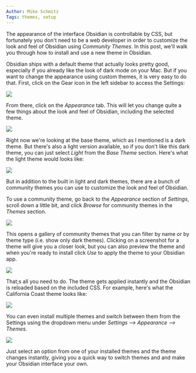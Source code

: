 ```yaml
---
Author: Mike Schmitz
Tags: themes, setup
---
```


The appearance of the interface Obsidian is controllable by CSS, but fortunately you don't need to be a web developer in order to customize the look and feel of Obsidian using _Community Themes_. In this post, we'll walk you through how to install and use a new theme in Obsidian.

Obsidian ships with a default theme that actually looks pretty good, especially if you already like the look of dark mode on your Mac. But if you want to change the appearance using custom themes, it is very easy to do that. First, click on the Gear icon in the left sidebar to access the Settings:

![](https://thesweetsetup.com/wp-content/uploads/2021/06/theme1.jpg)

From there, click on the _Appearance_ tab. This will let you change quite a few things about the look and feel of Obsidian, including the selected theme.

![](https://thesweetsetup.com/wp-content/uploads/2021/06/theme2.jpg)

Right now we're looking at the base theme, which as I mentioned is a dark theme. But there's also a light version available, so if you don't like this dark theme, you can just select _Light_ from the _Base Theme_ section. Here's what the light theme would looks like:

![](https://thesweetsetup.com/wp-content/uploads/2021/06/theme3.jpg)

But in addition to the built in light and dark themes, there are a bunch of community themes you can use to customize the look and feel of Obsidian.

To use a community theme, go back to the _Appearance_ section of _Settings_, scroll down a little bit, and click _Browse_ for community themes in the _Themes_ section.

![](https://thesweetsetup.com/wp-content/uploads/2021/06/theme4.jpg)

This opens a gallery of community themes that you can filter by name or by theme type (i.e. show only dark themes). Clicking on a screenshot for a theme will give you a closer look, but you can also preview the theme and when you're ready to install click _Use_ to apply the theme to your Obsidian app.

![](https://thesweetsetup.com/wp-content/uploads/2021/06/theme5.jpg)

That;s all you need to do. The theme gets applied instantly and the Obsidian is reloaded based on the included CSS. For example, here's what the California Coast theme looks like:

![](https://thesweetsetup.com/wp-content/uploads/2021/06/theme6.jpg)

You can even install multiple themes and switch between them from the Settings using the dropdown menu under _Settings --> Appearance --> Themes_.

![](https://thesweetsetup.com/wp-content/uploads/2021/06/theme7.jpg)

Just select an option from one of your installed themes and the theme changes instantly, giving you a quick way to switch themes and and make your Obsidian interface your own.
